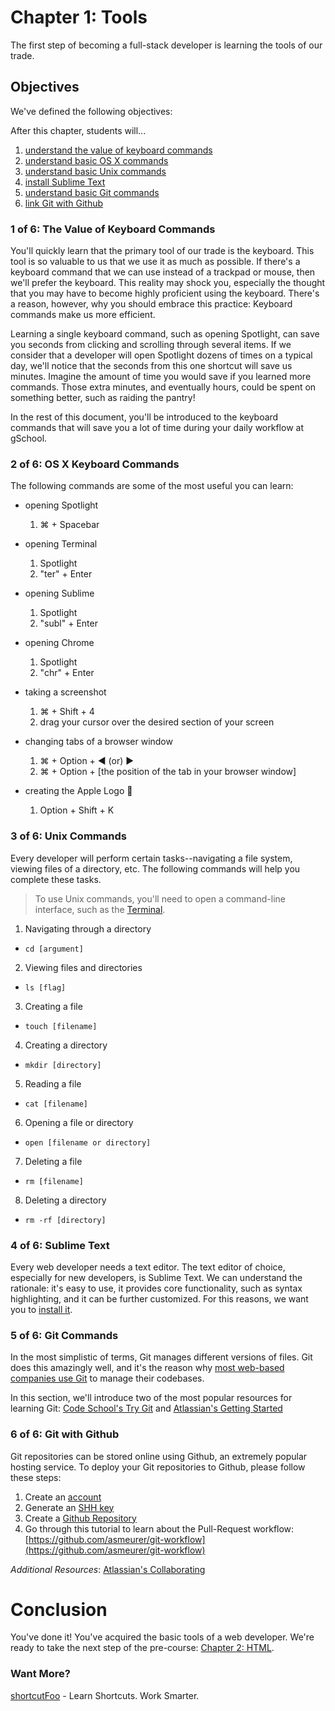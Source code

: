 # Chapter 1: Tools
The first step of becoming a full-stack developer is learning the tools of our trade.

## Objectives
We've defined the following objectives:

After this chapter, students will...

1. [understand the value of keyboard commands][1]
2. [understand basic OS X commands][2]
3. [understand basic Unix commands][3]
4. [install Sublime Text][4]
5. [understand basic Git commands][5]
6. [link Git with Github][6]

### 1 of 6: The Value of Keyboard Commands
You'll quickly learn that the primary tool of our trade is the keyboard. This tool is so valuable to us that we use it as much as possible. If there's a keyboard command that we can use instead of a trackpad or mouse, then we'll prefer the keyboard. This reality may shock you, especially the thought that you may have to become highly proficient using the keyboard. There's a reason, however, why you should embrace this practice: Keyboard commands make us more efficient.

Learning a single keyboard command, such as opening Spotlight, can save you seconds from clicking and scrolling through several items. If we consider that a developer will open Spotlight dozens of times on a typical day, we'll notice that the seconds from this one shortcut will save us minutes. Imagine the amount of time you would save if you learned more commands. Those extra minutes, and eventually hours, could be spent on something better, such as raiding the pantry!

In the rest of this document, you'll be introduced to the keyboard commands that will save you a lot of time during your daily workflow at gSchool.

### 2 of 6: OS X Keyboard Commands
The following commands are some of the most useful you can learn:

- opening Spotlight
    1. ⌘ + Spacebar

- opening Terminal
    1. Spotlight
    2. "ter" + Enter

- opening Sublime
    1. Spotlight
    2. "subl" + Enter

- opening Chrome
    1. Spotlight
    2. "chr" + Enter

- taking a screenshot
    1. ⌘ + Shift + 4
    2. drag your cursor over the desired section of your screen

- changing tabs of a browser window
    1. ⌘ + Option + ◀ (or) ▶
    2. ⌘ + Option + [the position of the tab in your browser window]

- creating the Apple Logo 
    1. Option + Shift + K

### 3 of 6: Unix Commands
Every developer will perform certain tasks--navigating a file system, viewing files of a directory, etc. The following commands will help you complete these tasks.

> To use Unix commands, you'll need to open a command-line interface, such as the [Terminal][2].

1. Navigating through a directory
  - `cd [argument]`
2. Viewing files and directories
  - `ls [flag]`
3. Creating a file
  - `touch [filename]`
4. Creating a directory
  - `mkdir [directory]`
5. Reading a file
  - `cat [filename]`
6. Opening a file or directory
  - `open [filename or directory]`
7. Deleting a file
  - `rm [filename]`
8. Deleting a directory
  - `rm -rf [directory]`

### 4 of 6: Sublime Text
Every web developer needs a text editor. The text editor of choice, especially for new developers, is Sublime Text. We can understand the rationale: it's easy to use, it provides core functionality, such as syntax highlighting, and it can be further customized. For this reasons, we want you to [install it][41].

### 5 of 6: Git Commands
In the most simplistic of terms, Git manages different versions of files. Git does this amazingly well, and it's the reason why [most web-based companies use Git][51] to manage their codebases.

In this section, we'll introduce two of the most popular resources for learning Git: [Code School's Try Git][52] and [Atlassian's Getting Started][53]

### 6 of 6: Git with Github
Git repositories can be stored online using Github, an extremely popular hosting service. To deploy your Git repositories to Github, please follow these steps:

1. Create an [account][61]
2. Generate an [SHH key][62]
3. Create a [Github Repository][63]
4. Go through this tutorial to learn about the Pull-Request workflow: [https://github.com/asmeurer/git-workflow](https://github.com/asmeurer/git-workflow)

*Additional Resources*: [Atlassian's Collaborating][64]

# Conclusion
You've done it! You've acquired the basic tools of a web developer. We're ready to take the next step of the pre-course: [Chapter 2: HTML][next-page].

### Want More?

[shortcutFoo](https://www.shortcutfoo.com/) - Learn Shortcuts. Work Smarter.

[1]: #1-of-6-the-value-of-keyboard-commands
[2]: #2-of-6-os-x-keyboard-commands

[3]: #3-of-6-unix-commands

[4]: #4-of-6-sublime-text
[41]: http://www.sublimetext.com/3

[5]: #5-of-6-git-commands
[51]: http://git-scm.com/#companies-projects
[52]: https://try.github.io/levels/1/challenges/1
[53]: https://www.atlassian.com/git/tutorials/setting-up-a-repository

[6]: #6-of-6-git-with-github
[61]: https://github.com/join
[62]: https://help.github.com/articles/generating-ssh-keys/
[63]: https://help.github.com/articles/create-a-repo/
[64]: https://www.atlassian.com/git/tutorials/syncing

[next-page]: ../_02_html
